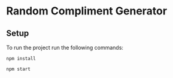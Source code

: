 # Random Compliment Generator

## Setup

To run the project run the following commands:

```
npm install
```

```
npm start
```
